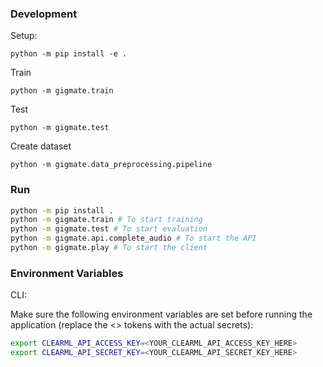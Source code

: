 ### Development

Setup:
```
python -m pip install -e .
```

Train
```
python -m gigmate.train
```

Test
```
python -m gigmate.test
```

Create dataset
```
python -m gigmate.data_preprocessing.pipeline
```


### Run

```sh
python -m pip install .
python -m gigmate.train # To start training
python -m gigmate.test # To start evaluation
python -m gigmate.api.complete_audio # To start the API
python -m gigmate.play # To start the client
```

### Environment Variables

CLI:

Make sure the following environment variables are set before running the application (replace the <> tokens with the actual secrets):

```sh
export CLEARML_API_ACCESS_KEY=<YOUR_CLEARML_API_ACCESS_KEY_HERE>
export CLEARML_API_SECRET_KEY=<YOUR_CLEARML_API_SECRET_KEY_HERE>
```